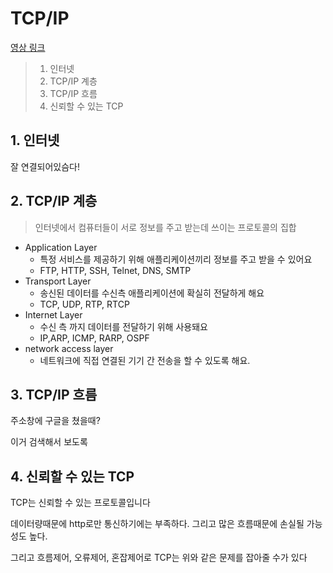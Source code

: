 # TCP/IP

[영상 링크](https://youtu.be/BEK354TRgZ8)

> 1. 인터넷 
> 2. TCP/IP 계층
> 3. TCP/IP 흐름
> 4. 신뢰할 수 있는 TCP

## 1. 인터넷

잘 연결되어있슴다!

## 2. TCP/IP 계층

> 인터넷에서 컴퓨터들이 서로 정보를 주고 받는데 쓰이는 프로토콜의 집합

- Application Layer
  - 특정 서비스를 제공하기 위해 애플리케이션끼리 정보를 주고 받을 수 있어요
  - FTP, HTTP, SSH, Telnet, DNS, SMTP
- Transport Layer
  - 송신된 데이터를 수신측 애플리케이션에 확실히 전달하게 해요
  - TCP, UDP, RTP, RTCP
- Internet Layer
  - 수신 측 까지 데이터를 전달하기 위해 사용돼요
  - IP,ARP, ICMP, RARP, OSPF
- network access layer
  - 네트워크에 직접 연결된 기기 간 전송을 할 수 있도록 해요.

## 3. TCP/IP 흐름

주소창에 구글을 쳤을때?

이거 검색해서 보도록

## 4. 신뢰할 수 있는 TCP

TCP는 신뢰할 수 있는 프로토콜입니다

데이터량때문에 http로만 통신하기에는 부족하다. 그리고 많은 흐름때문에 손실될 가능성도 높다.

그리고 흐름제어, 오류제어, 혼잡제어로 TCP는 위와 같은 문제를 잡아줄 수가 있다